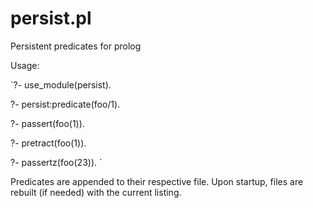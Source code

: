persist.pl
==========

Persistent predicates for prolog

Usage:

`?- use_module(persist).

?- persist:predicate(foo/1).

?- passert(foo(1)).

?- pretract(foo(1)).

?- passertz(foo(23)).
`


Predicates are appended to their respective file. Upon startup, files are rebuilt (if needed)
with the current listing.

